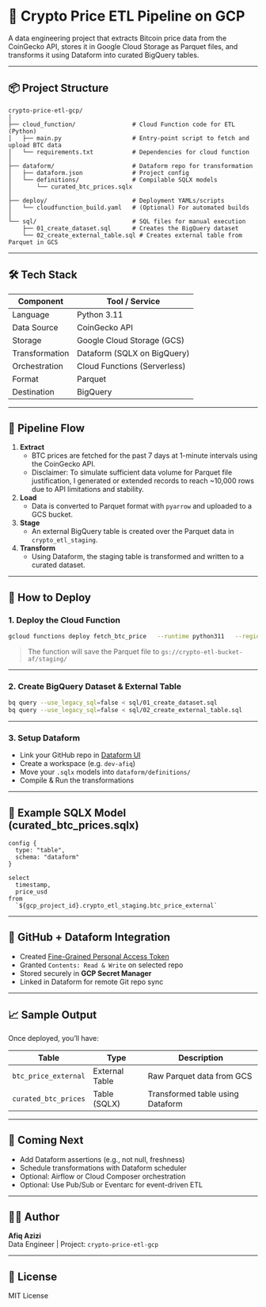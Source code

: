 
# 🚀 Crypto Price ETL Pipeline on GCP

A data engineering project that extracts Bitcoin price data from the CoinGecko API, stores it in Google Cloud Storage as Parquet files, and transforms it using Dataform into curated BigQuery tables.

---

## 📦 Project Structure

```
crypto-price-etl-gcp/
│
├── cloud_function/                # Cloud Function code for ETL (Python)
│   ├── main.py                    # Entry-point script to fetch and upload BTC data
│   └── requirements.txt           # Dependencies for cloud function
│
├── dataform/                      # Dataform repo for transformation
│   ├── dataform.json              # Project config
│   └── definitions/               # Compilable SQLX models
│       └── curated_btc_prices.sqlx
│
├── deploy/                        # Deployment YAMLs/scripts
│   └── cloudfunction_build.yaml   # (Optional) For automated builds
│
└── sql/                           # SQL files for manual execution
    ├── 01_create_dataset.sql      # Creates the BigQuery dataset
    └── 02_create_external_table.sql # Creates external table from Parquet in GCS
```

---

## 🛠️ Tech Stack

| Component          | Tool / Service               |
|-------------------|------------------------------|
| Language           | Python 3.11                  |
| Data Source        | CoinGecko API                |
| Storage            | Google Cloud Storage (GCS)   |
| Transformation     | Dataform (SQLX on BigQuery)  |
| Orchestration      | Cloud Functions (Serverless) |
| Format             | Parquet                      |
| Destination        | BigQuery                     |

---

## 🧪 Pipeline Flow

1. **Extract**  
   - BTC prices are fetched for the past 7 days at 1-minute intervals using the CoinGecko API.
   - Disclaimer: To simulate sufficient data volume for Parquet file justification, I generated or extended records to reach ~10,000 rows due to API limitations and stability.
2. **Load**  
   - Data is converted to Parquet format with `pyarrow` and uploaded to a GCS bucket.
3. **Stage**  
   - An external BigQuery table is created over the Parquet data in `crypto_etl_staging`.
4. **Transform**  
   - Using Dataform, the staging table is transformed and written to a curated dataset.

---

## 🔧 How to Deploy

### 1. Deploy the Cloud Function

```bash
gcloud functions deploy fetch_btc_price   --runtime python311   --region asia-southeast1   --source ./cloud_function   --entry-point fetch_btc_price   --trigger-http   --allow-unauthenticated
```

> The function will save the Parquet file to `gs://crypto-etl-bucket-af/staging/`

---

### 2. Create BigQuery Dataset & External Table

```bash
bq query --use_legacy_sql=false < sql/01_create_dataset.sql
bq query --use_legacy_sql=false < sql/02_create_external_table.sql
```

---

### 3. Setup Dataform

- Link your GitHub repo in [Dataform UI](https://console.cloud.google.com/dataform)
- Create a workspace (e.g. `dev-afiq`)
- Move your `.sqlx` models into `dataform/definitions/`
- Compile & Run the transformations

---

## 🧠 Example SQLX Model (curated_btc_prices.sqlx)

```sqlx
config {
  type: "table",
  schema: "dataform"
}

select
  timestamp,
  price_usd
from
  `${gcp_project_id}.crypto_etl_staging.btc_price_external`
```

---

## 🔐 GitHub + Dataform Integration

- Created [Fine-Grained Personal Access Token](https://github.com/settings/tokens)
- Granted `Contents: Read & Write` on selected repo
- Stored securely in **GCP Secret Manager**
- Linked in Dataform for remote Git repo sync

---

## 📈 Sample Output

Once deployed, you’ll have:

| Table                       | Type           | Description                         |
|----------------------------|----------------|-------------------------------------|
| `btc_price_external`       | External Table | Raw Parquet data from GCS           |
| `curated_btc_prices`       | Table (SQLX)   | Transformed table using Dataform    |

---

## 📅 Coming Next

- Add Dataform assertions (e.g., not null, freshness)
- Schedule transformations with Dataform scheduler
- Optional: Airflow or Cloud Composer orchestration
- Optional: Use Pub/Sub or Eventarc for event-driven ETL

---

## 👨‍💻 Author

**Afiq Azizi**  
Data Engineer | Project: `crypto-price-etl-gcp`

---

## 📄 License

MIT License
